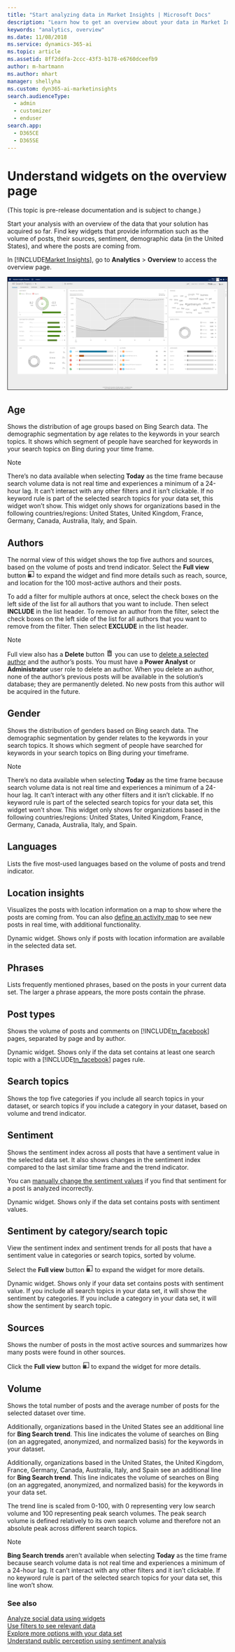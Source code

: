 ```yaml
---
title: "Start analyzing data in Market Insights | Microsoft Docs"
description: "Learn how to get an overview about your data in Market Insights."
keywords: "analytics, overview"
ms.date: 11/08/2018
ms.service: dynamics-365-ai
ms.topic: article
ms.assetid: 8ff2ddfa-2ccc-43f3-b178-e6760dceefb9
author: m-hartmann
ms.author: mhart
manager: shellyha
ms.custom: dyn365-ai-marketinsights
search.audienceType: 
  - admin
  - customizer
  - enduser
search.app: 
  - D365CE
  - D365SE
---
```


# Understand widgets on the overview page

(This topic is pre-release documentation and is subject to change.)

Start your analysis with an overview of the data that your solution has acquired so far. Find key widgets that provide information such as the volume of posts, their sources, sentiment, demographic data (in the United States), and where the posts are coming from.  
  
In [!INCLUDE[Market Insights](../includes/pn-market-insights-short.md)], go to **Analytics** > **Overview** to access the overview page.  

![Screenshot of the overview page in the analytics area of Market Insights](media/analytics-overview.png "Screenshot of the overview page in the Analytics area of Market Insights")
  
## Age

Shows the distribution of age groups based on Bing Search data. The demographic segmentation by age relates to the keywords in your search topics. It shows which segment of people have searched for keywords in your search topics on Bing during your time frame.

> [!NOTE]
> There’s no data available when selecting **Today** as the time frame because search volume data is not real time and experiences a minimum of a 24-hour lag. It can’t interact with any other filters and it isn’t clickable. If no keyword rule is part of the selected search topics for your data set, this widget won’t show. This widget only shows for organizations based in the following countries/regions: United States, United Kingdom, France, Germany, Canada, Australia, Italy, and Spain.

## Authors

The normal view of this widget shows the top five authors and sources, based on the volume of posts and trend indicator. Select the **Full view** button ![full view button](media/open-full-view-icon.png "Full view button") to expand the widget and find more details such as reach, source, and location for the 100 most-active authors and their posts. 

To add a filter for multiple authors at once, select the check boxes on the left side of the list for all authors that you want to include. Then select **INCLUDE** in the list header. To remove an author from the filter, select the check boxes on the left side of the list for all authors that you want to remove from the filter. Then select **EXCLUDE** in the list header.

> [!NOTE]
> Full view also has a **Delete** button ![Delete button](media/trashbin-icon.png "Delete button") you can use to [delete a selected author](manage-authors.md) and the author’s posts. You must have a **Power Analyst** or **Administrator** user role to delete an author.
> When you delete an author, none of the author’s previous posts will be available in the solution’s database; they are permanently deleted. No new posts from this author will be acquired in the future.  

## Gender

Shows the distribution of genders based on Bing search data. The demographic segmentation by gender relates to the keywords in your search topics. It shows which segment of people have searched for keywords in your search topics on Bing during your timeframe.

> [!NOTE]
> There’s no data available when selecting **Today** as the time frame because search volume data is not real time and experiences a minimum of a 24-hour lag. It can’t interact with any other filters and it isn’t clickable. If no keyword rule is part of the selected search topics for your data set, this widget won’t show. This widget only shows for organizations based in the following countries/regions: United States, United Kingdom, France, Germany, Canada, Australia, Italy, and Spain.

## Languages

Lists the five most-used languages based on the volume of posts and trend indicator.

## Location insights

Visualizes the posts with location information on a map to show where the posts are coming from. You can also [define an activity map](activity-maps.md) to see new posts in real time, with additional functionality. 

Dynamic widget. Shows only if posts with location information are available in the selected data set.

## Phrases

Lists frequently mentioned phrases, based on the posts in your current data set. The larger a phrase appears, the more posts contain the phrase.

## Post types

Shows the volume of posts and comments on [!INCLUDE[tn_facebook](../includes/tn-facebook.md)] pages, separated by page and by author.

Dynamic widget. Shows only if the data set contains at least one search topic with a [!INCLUDE[tn_facebook](../includes/tn-facebook.md)] pages rule.

## Search topics

Shows the top five categories if you include all search topics in your dataset, or search topics if you include a category in your dataset, based on volume and trend indicator.

## Sentiment

Shows the sentiment index across all posts that have a sentiment value in the selected data set. It also shows changes in the sentiment index compared to the last similar time frame and the trend indicator.    

You can [manually change the sentiment values](analytics-sentiment.md) if you find that sentiment for a post is analyzed incorrectly. 

Dynamic widget. Shows only if the data set contains posts with sentiment values.

## Sentiment by category/search topic

View the sentiment index and sentiment trends for all posts that have a sentiment value in categories or search topics, sorted by volume.    

Select the **Full view** button ![full view button](media/open-full-view-icon.png "Full view button") to expand the widget for more details.

Dynamic widget. Shows only if your data set contains posts with sentiment value. If you include all search topics in your data set, it will show the sentiment by categories. If you include a category in your data set, it will show the sentiment by search topic.

## Sources

Shows the number of posts in the most active sources and summarizes how many posts were found in other sources.  

Click the **Full view** button ![full view button](media/open-full-view-icon.png "Full view button") to expand the widget for more details.  

## Volume

Shows the total number of posts and the average number of posts for the selected dataset over time.

Additionally, organizations based in the United States see an additional line for **Bing Search trend**. This line indicates the volume of searches on Bing (on an aggregated, anonymized, and normalized basis) for the keywords in your dataset.

Additionally, organizations based in the United States, the United Kingdom, France, Germany, Canada, Australia, Italy, and Spain see an additional line for **Bing Search trend**. This line indicates the volume of searches on Bing (on an aggregated, anonymized, and normalized basis) for the keywords in your data set. 

The trend line is scaled from 0-100, with 0 representing very low search volume and 100 representing peak search volumes. The peak search volume is defined relatively to its own search volume and therefore not an absolute peak across different search topics. 

> [!NOTE]
> **Bing Search trends** aren’t available when selecting **Today** as the time frame because search volume data is not real time and experiences a minimum of a 24-hour lag. It can’t interact with any other filters and it isn’t clickable. If no keyword rule is part of the selected search topics for your data set, this line won’t show.

  
### See also  
[Analyze social data using widgets](analyze-social-data-using-widgets.md)   
[Use filters to see relevant data](use-filters.md)    
[Explore more options with your data set](more-options-with-data-set.md)    
[Understand public perception using sentiment analysis](analytics-sentiment.md)
